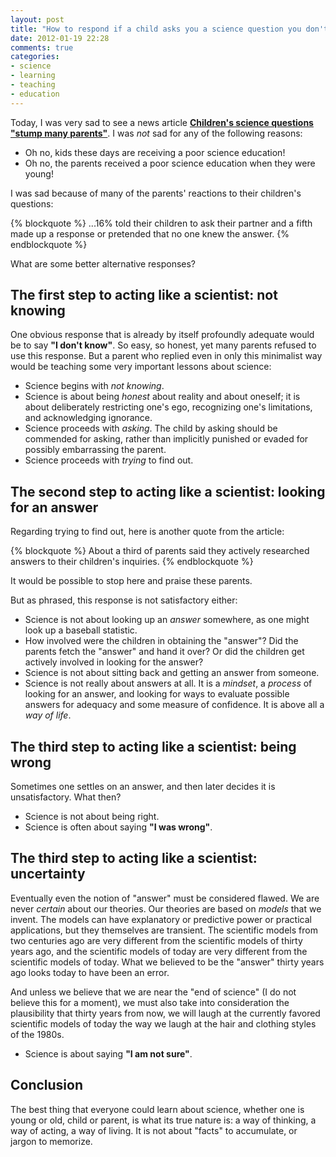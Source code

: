 ```yaml
---
layout: post
title: "How to respond if a child asks you a science question you don't know the answer to"
date: 2012-01-19 22:28
comments: true
categories: 
- science
- learning
- teaching
- education
---
```

Today, I was very sad to see a news article [**Children's science questions "stump many parents"**](http://www.bbc.co.uk/news/education-16612100). I was *not* sad for any of the following reasons:

- Oh no, kids these days are receiving a poor science education!
- Oh no, the parents received a poor science education when they were young!

I was sad because of many of the parents' reactions to their children's questions:

{% blockquote %}
...16% told their children to ask their partner and a fifth made up a response or pretended that no one knew the answer.
{% endblockquote %}

What are some better alternative responses?

<!--more-->

## The first step to acting like a scientist: not knowing

One obvious response that is already by itself profoundly adequate would be to say **"I don't know"**. So easy, so honest, yet many parents refused to use this response. But a parent who replied even in only this minimalist way would be teaching some very important lessons about science:

- Science begins with *not knowing*.
- Science is about being *honest* about reality and about oneself; it is about deliberately restricting one's ego, recognizing one's limitations, and acknowledging ignorance.
- Science proceeds with *asking*. The child by asking should be commended for asking, rather than implicitly punished or evaded for possibly embarrassing the parent.
- Science proceeds with *trying* to find out.

## The second step to acting like a scientist: looking for an answer

Regarding trying to find out, here is another quote from the article:

{% blockquote %}
About a third of parents said they actively researched answers to their children's inquiries. 
{% endblockquote %}

It would be possible to stop here and praise these parents.

But as phrased, this response is not satisfactory either:

- Science is not about looking up an *answer* somewhere, as one might look up a baseball statistic.
- How involved were the children in obtaining the "answer"? Did the parents fetch the "answer" and hand it over? Or did the children get actively involved in looking for the answer?
- Science is not about sitting back and getting an answer from someone.
- Science is not really about answers at all. It is a *mindset*, a *process* of looking for an answer, and looking for ways to evaluate possible answers for adequacy and some measure of confidence. It is above all a *way of life*.

## The third step to acting like a scientist: being wrong

Sometimes one settles on an answer, and then later decides it is unsatisfactory. What then?

- Science is not about being right.
- Science is often about saying **"I was wrong"**.

## The third step to acting like a scientist: uncertainty

Eventually even the notion of "answer" must be considered flawed. We are never *certain* about our theories. Our theories are based on *models* that we invent. The models can have explanatory or predictive power or practical applications, but they themselves are transient. The scientific models from two centuries ago are very different from the scientific models of thirty years ago, and the scientific models of today are very different from the scientific models of today. What we believed to be the "answer" thirty years ago looks today to have been an error.

And unless we believe that we are near the "end of science" (I do not believe this for a moment), we must also take into consideration the plausibility that thirty years from now, we will laugh at the currently favored scientific models of today the way we laugh at the hair and clothing styles of the 1980s.

- Science is about saying **"I am not sure"**.

## Conclusion

The best thing that everyone could learn about science, whether one is young or old, child or parent, is what its true nature is: a way of thinking, a way of acting, a way of living. It is not about "facts" to accumulate, or jargon to memorize.
